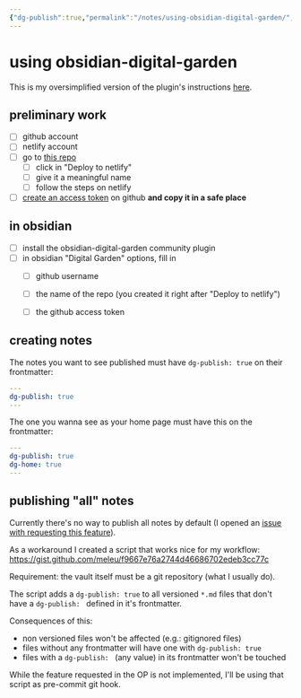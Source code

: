 ```yaml
---
{"dg-publish":true,"permalink":"/notes/using-obsidian-digital-garden/","dgHomeLink":true,"dgPassFrontmatter":false,"dgShowBacklinks":true,"dgShowLocalGraph":false}
---
```


# using obsidian-digital-garden

This is my oversimplified version of the plugin's instructions [here](https://github.com/oleeskild/obsidian-digital-garden).

## preliminary work

- [ ] github account
- [ ] netlify account
- [ ] go to [this repo](https://github.com/oleeskild/digitalgarden) 
    - [ ] click in "Deploy to netlify"
    - [ ] give it a meaningful name
    - [ ] follow the steps on netlify
- [ ] [create an access token](https://github.com/settings/tokens/new?scopes=repo) on github **and copy it in a safe place**

## in obsidian
- [ ] install the obsidian-digital-garden community plugin
- [ ] in obsidian "Digital Garden" options, fill in
    - [ ] github username
    - [ ] the name of the repo (you created it right after "Deploy to netlify")
    - [ ] the github access token


## creating notes

The notes you want to see published must have `dg-publish: true` on their frontmatter:

```yaml
---
dg-publish: true
---
```


The one you wanna see as your home page must have this on the frontmatter:

```yaml
---
dg-publish: true
dg-home: true
---
```


## publishing "all" notes

Currently there's no way to publish all notes by default (I opened an [issue with requesting this feature](https://github.com/oleeskild/obsidian-digital-garden/issues/26)).

As a workaround I created a script that works nice for my workflow: <https://gist.github.com/meleu/f9667e76a2744d46686702edeb3cc77c>

Requirement: the vault itself must be a git repository (what I usually do).

The script adds a `dg-publish: true` to all versioned `*.md` files that don't have a `dg-publish: ` defined in it's frontmatter.

Consequences of this:

- non versioned files won't be affected (e.g.: gitignored files)
- files without any frontmatter will have one with `dg-publish: true`
- files with a `dg-publish: ` (any value) in its frontmatter won't be touched


While the feature requested in the OP is not implemented, I'll be using that script as pre-commit git hook.

